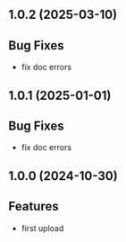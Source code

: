 ## 1.0.2 (2025-03-10)

## Bug Fixes

- fix doc errors

## 1.0.1 (2025-01-01)

## Bug Fixes

- fix doc errors

## 1.0.0 (2024-10-30)

## Features

- first upload